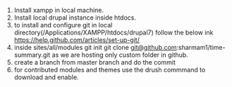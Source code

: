 1) Install xampp in local machine.
2) Install local drupal instance inside htdocs.
3) to install and configure git in local directory(/Applications/XAMPP/htdocs/drupal7) follow the below ink
https://help.github.com/articles/set-up-git/
4) inside sites/all/modules
   git init
   git clone git@github.com:sharmam1/time-summary.git as we are hosting only custom folder in github.
5) create a branch from master branch and do the commit
6) for contributed modules and themes use the drush commmand to download and enable.
